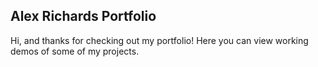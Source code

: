 ## Alex Richards Portfolio

Hi, and thanks for checking out my portfolio! Here you can view working demos of some of my projects.
